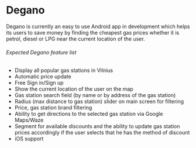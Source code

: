 # Degano

Degano is currently an easy to use Android app in development which helps its users to save money by finding the cheapest gas prices whether it is petrol, diesel or LPG near the current location of the user.

###### Expected Degano feature list
- Display all popular gas stations in Vilnius
- Automatic price update
- Free Sign in/Sign up
- Show the current location of the user on the map
- Gas station search field (by name or by address of the gas station)
- Radius (max distance to gas station) slider on main screen for filtering
- Price, gas station brand filtering
- Ability to get directions to the selected gas station via Google Maps/Waze
- Segment for available discounts and the ability to update gas station prices accordingly if the user selects that he has the method of discount
- iOS support